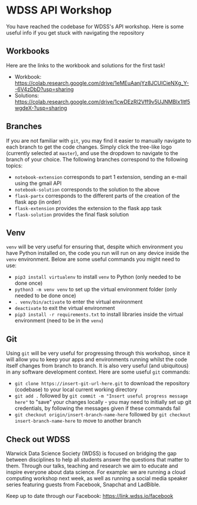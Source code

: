 # WDSS API Workshop

You have reached the codebase for WDSS's API workshop. Here is some useful info if you get stuck with navigating the repository

## Workbooks
Here are the links to the workbook and solutions for the first task!
- Workbook: https://colab.research.google.com/drive/1eMEuAanjYz8JCUICieNXg_Y--6V4zDbD?usp=sharing
- Solutions: https://colab.research.google.com/drive/1cwDEzRl2Vff9v5UJNMBlx1ltf5wgdeX-?usp=sharing

## Branches
If you are not familiar with `git`, you may find it easier to manually navigate to each branch to get the code changes. Simply click the tree-like logo (currently selected at `master`), and use the dropdown to navigate to the branch of your choice. The following branches correspond to the following topics:

- `notebook-extension` corresponds to part 1 extension, sending an e-mail using the gmail API
- `notebook-solution` corresponds to the solution to the above
- `flask-partx` corresponds to the different parts of the creation of the flask app (in order)
- `flask-extension` provides the extension to the flask app task
- `flask-solution` provides the final flask solution

## Venv
`venv` will be very useful for ensuring that, despite which environment you have Python installed on, the code you run will run on any device inside the `venv` environment. Below are some useful commands you might need to use:

- `pip3 install virtualenv` to install `venv` to Python (only needed to be done once)
- `python3 -m venv venv` to set up the virtual environment folder (only needed to be done once) 
- `. venv/bin/activate` to enter the virtual environment
- `deactivate` to exit the virtual environment
- `pip3 install -r requirements.txt` to install libraries inside the virtual environment (need to be in the `venv`)

## Git
Using `git` will be very useful for progressing through this workshop, since it will allow you to keep your apps and environments running whilst the code itself changes from branch to branch. It is also very useful (and ubiquitous) in any software development context. Here are some useful `git` commands:

- `git clone https://insert-git-url-here.git` to download the repository (codebase) to your local current working directory
- `git add .` followed by `git commit -m "Insert useful progress message here"` to "save" your changes locally - you may need to initially set up git credentials, by following the messages given if these commands fail
- `git checkout origin/insert-branch-name-here` followed by `git checkout insert-branch-name-here` to move to another branch

## Check out WDSS

Warwick Data Science Society (WDSS) is focused on bridging the gap between disciplines to help all students answer the questions that matter to them. Through our talks, teaching and research we aim to educate and inspire everyone about data science. For example: we are running a cloud computing workshop next week, as well as running a social media speaker series featuring guests from Facebook, Snapchat and LadBible.

Keep up to date through our Facebook: https://link.wdss.io/facebook

